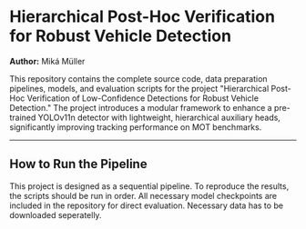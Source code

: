 # Hierarchical Post-Hoc Verification for Robust Vehicle Detection

**Author:** Miká Müller

This repository contains the complete source code, data preparation pipelines, models, and evaluation scripts for the project "Hierarchical Post-Hoc Verification of Low-Confidence Detections for Robust Vehicle Detection." The project introduces a modular framework to enhance a pre-trained YOLOv11n detector with lightweight, hierarchical auxiliary heads, significantly improving tracking performance on MOT benchmarks.

---

## How to Run the Pipeline

This project is designed as a sequential pipeline. To reproduce the results, the scripts should be run in order. All necessary model checkpoints are included in the repository for direct evaluation. 
Necessary data has to be downloaded seperatelly.
